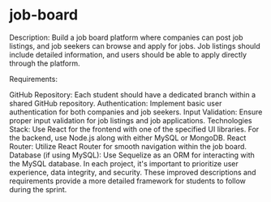 # job-board
Description: Build a job board platform where companies can post job listings, and job seekers can browse and apply for jobs. Job listings should include detailed information, and users should be able to apply directly through the platform.

Requirements:

GitHub Repository: Each student should have a dedicated branch within a shared GitHub repository.
Authentication: Implement basic user authentication for both companies and job seekers.
Input Validation: Ensure proper input validation for job listings and job applications.
Technologies Stack: Use React for the frontend with one of the specified UI libraries. For the backend, use Node.js along with either MySQL or MongoDB.
React Router: Utilize React Router for smooth navigation within the job board.
Database (if using MySQL): Use Sequelize as an ORM for interacting with the MySQL database.
In each project, it's important to prioritize user experience, data integrity, and security. These improved descriptions and requirements provide a more detailed framework for students to follow during the sprint.
